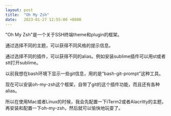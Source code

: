 ```yaml
---
layout: post
title:  "Oh My Zsh"
date:   2023-01-27 12:55:00 +0800
---
```

"Oh My Zsh"是一个关于SSH终端theme和plugin的框架。

通过选择不同的主题，可以获得不同风格的提示信息。

通过选择不同的插件，可以获得不同的alias。例如安装sublime插件可以用st或者stt打开sublime。

以前我想在bash环境下显示一些git信息，用的是“bash-git-prompt”这种工具。

现在可以安装oh-my-zsh这个框架，自带了git的这个插件功能，而且还有各种alias。

所以在使用Mac或者Linux的时候，我会先配置一下iTerm2或者Alacritty的主题，再安装和配置一下oh-my-zsh，然后就可以愉快地玩耍了。
